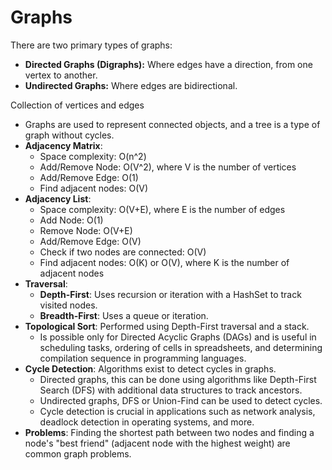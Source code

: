 # Graphs

There are two primary types of graphs:

- **Directed Graphs (Digraphs):** Where edges have a direction, from one vertex to another.
- **Undirected Graphs:** Where edges are bidirectional.

Collection of vertices and edges

- Graphs are used to represent connected objects, and a tree is a type of graph without cycles.
- **Adjacency Matrix**:
  - Space complexity: O(n^2)
  - Add/Remove Node: O(V^2), where V is the number of vertices
  - Add/Remove Edge: O(1)
  - Find adjacent nodes: O(V)
- **Adjacency List**:
  - Space complexity: O(V+E), where E is the number of edges
  - Add Node: O(1)
  - Remove Node: O(V+E)
  - Add/Remove Edge: O(V)
  - Check if two nodes are connected: O(V)
  - Find adjacent nodes: O(K) or O(V), where K is the number of adjacent nodes
- **Traversal**:
  - **Depth-First**: Uses recursion or iteration with a HashSet to track visited nodes.
  - **Breadth-First**: Uses a queue or iteration.
- **Topological Sort**: Performed using Depth-First traversal and a stack.
  - Is possible only for Directed Acyclic Graphs (DAGs) and is useful in scheduling tasks, ordering of cells in spreadsheets, and determining compilation sequence in programming languages.
- **Cycle Detection**: Algorithms exist to detect cycles in graphs.
  - Directed graphs, this can be done using algorithms like Depth-First Search (DFS) with additional data structures to track ancestors.
  - Undirected graphs, DFS or Union-Find can be used to detect cycles.
  - Cycle detection is crucial in applications such as network analysis, deadlock detection in operating systems, and more.
- **Problems**: Finding the shortest path between two nodes and finding a node's "best friend" (adjacent node with the highest weight) are common graph problems.
